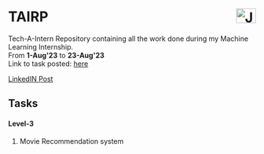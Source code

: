 # TAIRP              <a href="https://www.linkedin.com/in/janvi-choudhary-68a199225/" target="blank"><img align="right" src="https://raw.githubusercontent.com/rahuldkjain/github-profile-readme-generator/master/src/images/icons/Social/linked-in-alt.svg" alt="Janvi Choudhary" height="30" width="40" /></a>
Tech-A-Intern Repository containing all the work done during my Machine Learning Internship. <br>
From <b>1-Aug'23</b> to <b>23-Aug'23</b> <br>
Link to task posted: [here](https://www.linkedin.com/posts/janvi-choudhary-68a199225_datascienceintern-recommendationsystem-innovation-activity-7096815239119183873--92u?utm_source=share&utm_medium=member_desktop)

[LinkedIN Post](https://www.linkedin.com/posts/janvi-choudhary-68a199225_offer-letter-activity-7090767882904637440-DT9x?utm_source=share&utm_medium=member_desktop)

<h2>Tasks</h2>
<!--
<h4>Level-1</h4>
<ol>
  <li>Fruit-image classification</li>
  <li>Iris Flower Classification</li>
  <li>Titanic survival prediction</li>
</ol>

<h4>Level-2</h4>
<ol>
  <li></li>
  <li></li>
</ol>
FORM SUBMITTED
not received
-->
<h4>Level-3</h4>
<ol>
  <li>Movie Recommendation system</li>
</ol>
